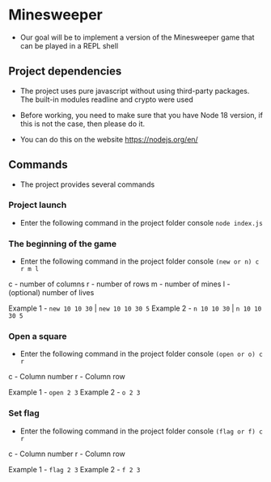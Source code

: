 # Minesweeper

- Our goal will be to implement a version of the Minesweeper game that can be played in a REPL shell


## Project dependencies

- The project uses pure javascript without using third-party packages. The built-in modules readline and crypto were used

- Before working, you need to make sure that you have Node 18 version, if this is not the case, then please do it.
- You can do this on the website https://nodejs.org/en/


## Commands

- The project provides several commands


### Project launch

- Enter the following command in the project folder console `node index.js`


### The beginning of the game

- Enter the following command in the project folder console `(new or n) c r m l`

c - number of columns
r - number of rows
m - number of mines
l - (optional) number of lives

Example 1 - `new 10 10 30` | `new 10 10 30 5`
Example 2 - `n 10 10 30` | `n 10 10 30 5`


### Open a square

- Enter the following command in the project folder console `(open or o) c r`

c - Column number
r - Column row

Example 1 - `open 2 3`
Example 2 - `o 2 3`


### Set flag

- Enter the following command in the project folder console `(flag or f) c r`

c - Column number
r - Column row

Example 1 - `flag 2 3`
Example 2 - `f 2 3`